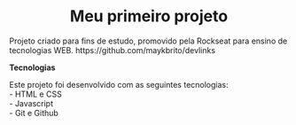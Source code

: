 <h1 align="center"> Meu primeiro projeto </h1> 

<p align="left">
Projeto criado para fins de estudo, promovido pela Rockseat para ensino de tecnologias WEB.
https://github.com/maykbrito/devlinks
</p>

<p align="left"><b>  Tecnologias </b></p>
Este projeto foi desenvolvido com as seguintes tecnologias:
<br>
 - HTML e CSS
 <br>
 - Javascript
 <br>
 - Git e Github
